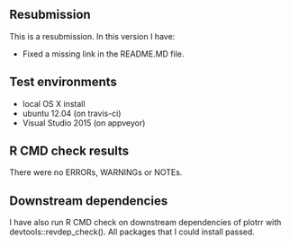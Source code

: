 ## Resubmission
This is a resubmission. In this version I have:

* Fixed a missing link in the README.MD file.

## Test environments
* local OS X install
* ubuntu 12.04 (on travis-ci)
* Visual Studio 2015 (on appveyor)

## R CMD check results
There were no ERRORs, WARNINGs or NOTEs.

## Downstream dependencies
I have also run R CMD check on downstream dependencies of plotrr with devtools::revdep_check(). All packages that I could install passed.

